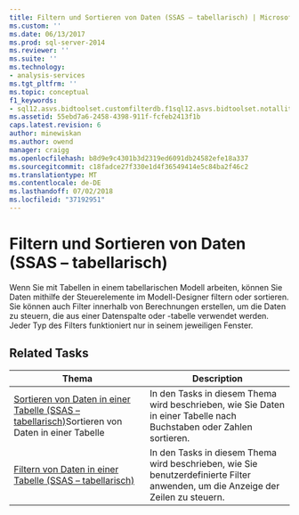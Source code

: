 ```yaml
---
title: Filtern und Sortieren von Daten (SSAS – tabellarisch) | Microsoft-Dokumentation
ms.custom: ''
ms.date: 06/13/2017
ms.prod: sql-server-2014
ms.reviewer: ''
ms.suite: ''
ms.technology:
- analysis-services
ms.tgt_pltfrm: ''
ms.topic: conceptual
f1_keywords:
- sql12.asvs.bidtoolset.customfilterdb.f1sql12.asvs.bidtoolset.notallitemsshowing.f1sql12.asvs.bidtoolset.autofiltermenu.f1
ms.assetid: 55ebd7a6-2458-4398-911f-fcfeb2413f1b
caps.latest.revision: 6
author: minewiskan
ms.author: owend
manager: craigg
ms.openlocfilehash: b8d9e9c4301b3d2319ed6091db24582efe18a337
ms.sourcegitcommit: c18fadce27f330e1d4f36549414e5c84ba2f46c2
ms.translationtype: MT
ms.contentlocale: de-DE
ms.lasthandoff: 07/02/2018
ms.locfileid: "37192951"
---
```

# <a name="filter-and-sort-data-ssas-tabular"></a>Filtern und Sortieren von Daten (SSAS – tabellarisch)
  Wenn Sie mit Tabellen in einem tabellarischen Modell arbeiten, können Sie Daten mithilfe der Steuerelemente im Modell-Designer filtern oder sortieren. Sie können auch Filter innerhalb von Berechnungen erstellen, um die Daten zu steuern, die aus einer Datenspalte oder -tabelle verwendet werden. Jeder Typ des Filters funktioniert nur in seinem jeweiligen Fenster.  
  
## <a name="related-tasks"></a>Related Tasks  
  
|Thema|Description|  
|-----------|-----------------|  
|[Sortieren von Daten in einer Tabelle &#40;SSAS – tabellarisch&#41;](tabular-models/sort-data-in-a-table-ssas-tabular.md)Sortieren von Daten in einer Tabelle|In den Tasks in diesem Thema wird beschrieben, wie Sie Daten in einer Tabelle nach Buchstaben oder Zahlen sortieren.|  
|[Filtern von Daten in einer Tabelle &#40;SSAS – tabellarisch&#41;](tabular-models/filter-data-in-a-table-ssas-tabular.md)|In den Tasks in diesem Thema wird beschrieben, wie Sie benutzerdefinierte Filter anwenden, um die Anzeige der Zeilen zu steuern.|  
  
  
